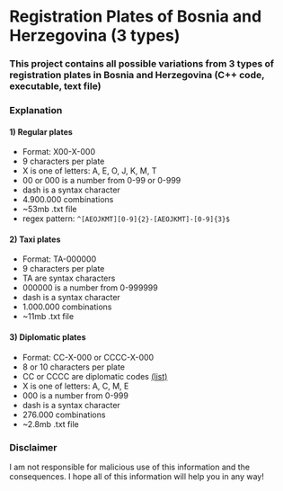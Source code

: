 ﻿# Registration Plates of Bosnia and Herzegovina (3 types)

### This project contains all possible variations from 3 types of registration plates in Bosnia and Herzegovina (C++ code, executable, text file)

### Explanation

####  1) Regular plates
- Format: X00-X-000
- 9 characters per plate
- X is one of letters: A, E, O, J, K, M, T
- 00 or 000 is a number from 0-99 or 0-999
- dash is a syntax character
- 4.900.000 combinations
- ~53mb .txt file
- regex pattern: `^[AEOJKMT][0-9]{2}-[AEOJKMT]-[0-9]{3}$`

####  2) Taxi plates
- Format: TA-000000
- 9 characters per plate
- TA are syntax characters
- 000000 is a number from 0-999999
- dash is a syntax character
- 1.000.000 combinations
- ~11mb .txt file

####  3) Diplomatic plates
- Format: CC-X-000 or CCCC-X-000
- 8 or 10 characters per plate
- CC or CCCC are diplomatic codes [(list)](https://en.wikipedia.org/wiki/Vehicle_registration_plates_of_Bosnia_and_Herzegovina#Diplomatic,_consular_and_foreign_mission_plate_prefixes)
- X is one of letters: A, C, M, E
- 000 is a number from 0-999
- dash is a syntax character
- 276.000 combinations
- ~2.8mb .txt file

### Disclaimer
I am not responsible for malicious use of this information and the consequences.
I hope all of this information will help you in any way!
